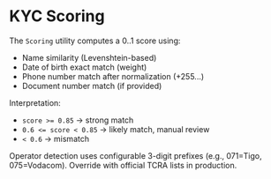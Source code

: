 # KYC Scoring

The `Scoring` utility computes a 0..1 score using:
- Name similarity (Levenshtein-based)
- Date of birth exact match (weight)
- Phone number match after normalization (+255...)
- Document number match (if provided)

Interpretation:
- `score >= 0.85` → strong match
- `0.6 <= score < 0.85` → likely match, manual review
- `< 0.6` → mismatch


Operator detection uses configurable 3-digit prefixes (e.g., 071=Tigo, 075=Vodacom). Override with official TCRA lists in production.

